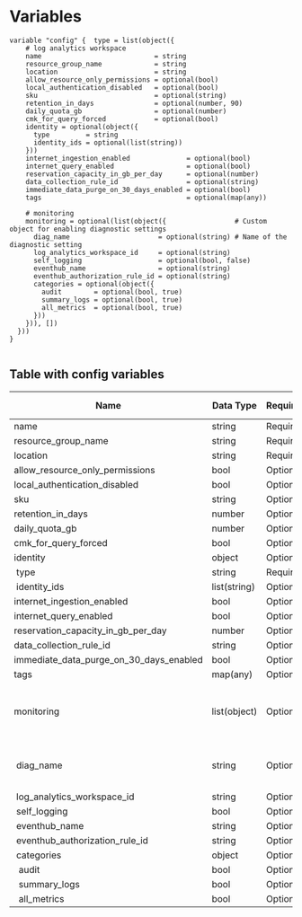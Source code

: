 # Variables

```
variable "config" {  type = list(object({
    # log analytics workspace
    name                            = string
    resource_group_name             = string
    location                        = string
    allow_resource_only_permissions = optional(bool)
    local_authentication_disabled   = optional(bool)
    sku                             = optional(string)
    retention_in_days               = optional(number, 90)
    daily_quota_gb                  = optional(number)
    cmk_for_query_forced            = optional(bool)
    identity = optional(object({
      type         = string
      identity_ids = optional(list(string))
    }))
    internet_ingestion_enabled              = optional(bool)
    internet_query_enabled                  = optional(bool)
    reservation_capacity_in_gb_per_day      = optional(number)
    data_collection_rule_id                 = optional(string)
    immediate_data_purge_on_30_days_enabled = optional(bool)
    tags                                    = optional(map(any))

    # monitoring
    monitoring = optional(list(object({                 # Custom object for enabling diagnostic settings
      diag_name                      = optional(string) # Name of the diagnostic setting
      log_analytics_workspace_id     = optional(string)
      self_logging                   = optional(bool, false)
      eventhub_name                  = optional(string)
      eventhub_authorization_rule_id = optional(string)
      categories = optional(object({
        audit        = optional(bool, true)
        summary_logs = optional(bool, true)
        all_metrics  = optional(bool, true)
      }))
    })), [])
  }))
}


```


## Table with config variables

| Name | Data Type | Requirement | Default Value | Comment |
| ------- | --------- | ----------- | ------------- | ------- |
|name | string | Required |  |  |
|resource_group_name | string | Required |  |  |
|location | string | Required |  |  |
|allow_resource_only_permissions | bool | Optional |  |  |
|local_authentication_disabled | bool | Optional |  |  |
|sku | string | Optional |  |  |
|retention_in_days | number | Optional |  90 |  |
|daily_quota_gb | number | Optional |  |  |
|cmk_for_query_forced | bool | Optional |  |  |
|identity | object | Optional |  |  |
|&nbsp;type | string | Required |  |  |
|&nbsp;identity_ids | list(string) | Optional |  |  |
|internet_ingestion_enabled | bool | Optional |  |  |
|internet_query_enabled | bool | Optional |  |  |
|reservation_capacity_in_gb_per_day | number | Optional |  |  |
|data_collection_rule_id | string | Optional |  |  |
|immediate_data_purge_on_30_days_enabled | bool | Optional |  |  |
|tags | map(any) | Optional |  |  |
|monitoring | list(object) | Optional | [] |  Custom object for enabling diagnostic settings |
|&nbsp;diag_name | string | Optional |  |  Name of the diagnostic setting |
|&nbsp;log_analytics_workspace_id | string | Optional |  |  |
|&nbsp;self_logging | bool | Optional |  false |  |
|&nbsp;eventhub_name | string | Optional |  |  |
|&nbsp;eventhub_authorization_rule_id | string | Optional |  |  |
|&nbsp;categories | object | Optional |  |  |
|&nbsp;&nbsp;audit | bool | Optional |  true |  |
|&nbsp;&nbsp;summary_logs | bool | Optional |  true |  |
|&nbsp;&nbsp;all_metrics | bool | Optional |  true |  |


